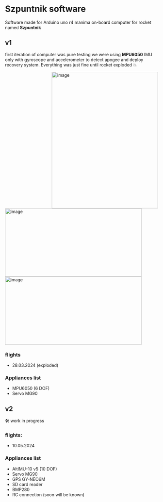 # Szpuntnik software
Software made for Arduino uno r4 manima on-board computer for rocket named **Szpuntnik**
 
## v1
first iteration of computer was pure testing we were using **MPU6050** IMU only with gyroscope and accelerometer to detect apogee and deploy recovery system. Everything was just fine until rocket exploded 💥


<img align="right" width=350 height=450 src="https://github.com/kacpereqo/SzpuntnikSoftware/assets/61110867/c11626c8-eae2-45cc-be92-d26091f3aa3f" alt="image" />
<img width=450 height=225 src="https://github.com/kacpereqo/SzpuntnikSoftware/assets/61110867/dc93066b-1286-4ea6-974a-fa30a72a17e2" alt="image" />
<img  width=450  height=225 src="https://github.com/kacpereqo/SzpuntnikSoftware/assets/61110867/d4718b06-4121-44ff-9485-954d8a5c131f" alt="image" />


### flights
  - 28.03.2024 (exploded)

### Appliances list
  - MPU6050 (6 DOF)
  - Servo MG90

## v2
🛠️ work in progress

### flights:
  - 10.05.2024

### Appliances list
  - AltIMU-10 v5 (10 DOF)
  - Servo MG90
  - GPS GY-NEO6M 
  - SD card reader
  - BMP280
  - RC connection (soon will be known)
